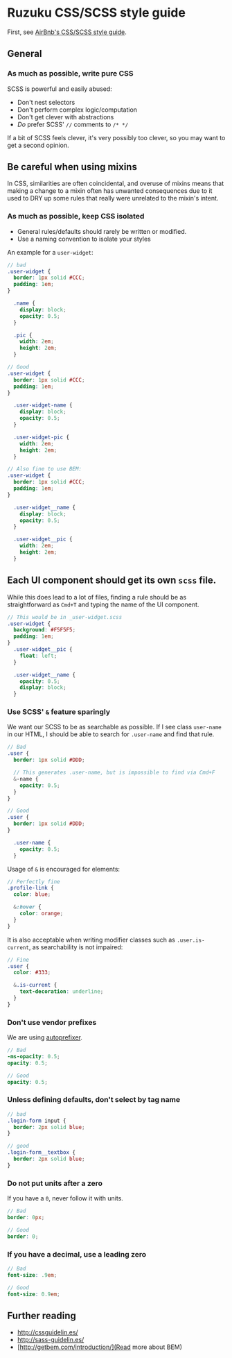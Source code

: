 # Ruzuku CSS/SCSS style guide

First, see [AirBnb's CSS/SCSS style guide](https://github.com/airbnb/css).

## General

### As much as possible, write pure CSS

SCSS is powerful and easily abused:

- Don't nest selectors
- Don't perform complex logic/computation
- Don't get clever with abstractions
- *Do* prefer SCSS' `//` comments to `/* */`

If a bit of SCSS feels clever, it's very possibly too clever, so you may want
to get a second opinion.

## Be careful when using mixins

In CSS, similarities are often coincidental, and overuse of mixins means that
making a change to a mixin often has unwanted consequences due to it used to
DRY up some rules that really were unrelated to the mixin's intent.

### As much as possible, keep CSS isolated

- General rules/defaults should rarely be written or modified.
- Use a naming convention to isolate your styles

An example for a `user-widget`:

```scss
// bad
.user-widget {
  border: 1px solid #CCC;
  padding: 1em;
}

  .name {
    display: block;
    opacity: 0.5;
  }

  .pic {
    width: 2em;
    height: 2em;
  }

// Good
.user-widget {
  border: 1px solid #CCC;
  padding: 1em;
}

  .user-widget-name {
    display: block;
    opacity: 0.5;
  }

  .user-widget-pic {
    width: 2em;
    height: 2em;
  }

// Also fine to use BEM:
.user-widget {
  border: 1px solid #CCC;
  padding: 1em;
}

  .user-widget__name {
    display: block;
    opacity: 0.5;
  }

  .user-widget__pic {
    width: 2em;
    height: 2em;
  }

```

## Each UI component should get its own `scss` file.

While this does lead to a lot of files, finding a rule should be as
straightforward as `Cmd+T` and typing the name of the UI component.

```scss
// This would be in _user-widget.scss
.user-widget {
  background: #F5F5F5;
  padding: 1em;
}
  .user-widget__pic {
    float: left;
  }

  .user-widget__name {
    opacity: 0.5;
    display: block;
  }
```

### Use SCSS' `&` feature sparingly

We want our SCSS to be as searchable as possible. If I see class `user-name` in
our HTML, I should be able to search for `.user-name` and find that rule.

```scss
// Bad
.user {
  border: 1px solid #DDD;

  // This generates .user-name, but is impossible to find via Cmd+F
  &-name {
    opacity: 0.5;
  }
}

// Good
.user {
  border: 1px solid #DDD;
}

  .user-name {
    opacity: 0.5;
  }

```

Usage of `&` is encouraged for elements:

```scss
// Perfectly fine
.profile-link {
  color: blue;

  &:hover {
    color: orange;
  }
}
```

It is also acceptable when writing modifier classes such as `.user.is-current`,
as searchability is not impaired:

```scss
// Fine
.user {
  color: #333;

  &.is-current {
    text-decoration: underline;
  }
}
```

### Don't use vendor prefixes

We are using [autoprefixer](https://github.com/postcss/autoprefixer).

```scss
// Bad
-ms-opacity: 0.5;
opacity: 0.5;

// Good
opacity: 0.5;
```

### Unless defining defaults, don't select by tag name

```scss
// bad
.login-form input {
  border: 2px solid blue;
}

// good
.login-form__textbox {
  border: 2px solid blue;
}
```

### Do not put units after a zero

If you have a `0`, never follow it with units.

```scss
// Bad
border: 0px;

// Good
border: 0;
```

### If you have a decimal, use a leading zero

```scss
// Bad
font-size: .9em;

// Good
font-size: 0.9em;
```

## Further reading

- http://cssguidelin.es/
- http://sass-guidelin.es/
- [http://getbem.com/introduction/](Read more about BEM)
